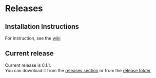 # Releases

## Installation Instructions
For instruction, see the [wiki](https://github.com/fireout/keepasssequencer/wiki/1.-Installation)

## Current release
Current release is 0.1.1.  
You can download it from the [releases section](https://github.com/fireout/keepasssequencer/releases) or from the [release 
folder](https://github.com/fireout/keepasssequencer/tree/master/release)
